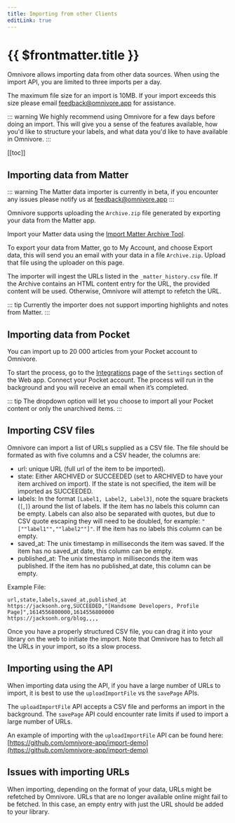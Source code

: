 ```yaml
---
title: Importing from other Clients
editLink: true
---
```


# {{ $frontmatter.title }}

Omnivore allows importing data from other data sources. When using the import API, you are limited to three imports per a day.

The maximum file size for an import is 10MB. If your import exceeds this size please email [feedback@omnivore.app](mailto:feedback@omnivore.app) for assistance.

::: warning We highly recommend using Omnivore for a few days before doing an import. This will give you a sense of the features available, how you'd like to structure your labels, and what data you'd like to have available in Omnivore.
:::

[[toc]]

## Importing data from Matter

::: warning The Matter data importer is currently in beta, if you encounter any issues please notify us at [feedback@omnivore.app](mailto:feedback@omnivore.app)
:::

Omnivore supports uploading the `Archive.zip` file generated by exporting your data from the Matter app.

Import your Matter data using the [Import Matter Archive Tool](https://omnivore.app/tools/import/matter-archive).

To export your data from Matter, go to My Account, and choose Export
data, this will send you an email with your data in a file
`Archive.zip`. Upload that file using the uploader on this page.

The importer will ingest the URLs listed in the `_matter_history.csv` file. If the Archive contains an HTML content entry for the URL, the provided content will be used. Otherwise, Omnivore will attempt to refetch the URL.

::: tip Currently the importer does not support importing highlights and notes from Matter.
:::

## Importing data from Pocket

You can import up to 20 000 articles from your Pocket account to Omnivore. 

To start the process, go to the [Integrations](https://omnivore.app/settings/integrations) page of the `Settings` section of the Web app. Connect your Pocket account. The process will run in the background and you will receive an email when it’s completed.

::: tip The dropdown option will let you choose to import all your Pocket content or only the unarchived items.
:::

## Importing CSV files

Omnivore can import a list of URLs supplied as a CSV file. The file should be formated as with five columns and a CSV header, the columns are:

- url: unique URL (full url of the item to be imported).
- state: Either ARCHIVED or SUCCEEDED (set to ARCHIVED to have your item archived on import). If the state is not specified, the item will be imported as SUCCEEDED.
- labels: In the format `[Label1, Label2, Label3]`, note the square brackets (`[`,`]`) around the list of labels. If the item has no labels this column can be empty. Labels can also also be separated with quotes, but due to CSV quote escaping they will need to be doubled, for example: `"[""label1"",""label2""]"`. If the item has no labels this column can be empty.
- saved_at: The unix timestamp in milliseconds the item was saved. If the item has no saved_at date, this column can be empty.
- published_at: The unix timestamp in milliseconds the item was published. If the item has no published_at date, this column can be empty.

Example File:

```
url,state,labels,saved_at,published_at
https://jacksonh.org,SUCCEEDED,"[Handsome Developers, Profile Page]",1614556800000,1614556800000
https://jacksonh.org/blog,,,,
```

Once you have a properly structured CSV file, you can drag it into your library on the web to initiate the import. Note that Omnivore has to fetch all the URLs in your import, so its a slow process.

## Importing using the API

When importing data using the API, if you have a large number of URLs to import, it is best to use the `uploadImportFile` vs the `savePage` APIs.

The `uploadImportFile` API accepts a CSV file and performs an import in the background. The `savePage` API could encounter rate limits if used to import a large number of URLs.

An example of importing with the `uploadImportFile` API can be found here: [https://github.com/omnivore-app/import-demo](https://github.com/omnivore-app/import-demo)

## Issues with importing URLs

When importing, depending on the format of your data, URLs might be refetched by Omnivore. URLs that are no longer available online might fail to be fetched. In this case, an empty entry with just the URL should be added to your library.
